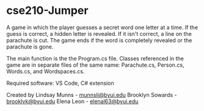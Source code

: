 # cse210-Jumper
A game in which the player guesses a secret word one letter at a time. If the guess is correct, a hidden letter is revealed. If it isn't correct, a line on the parachute is cut. The game ends if the word is completely revealed or the parachute is gone.

The main function is the the Program.cs file. Classes referenced in the game are in separate files of the same name: Parachute.cs, Person.cs, Words.cs, and Wordspaces.cs.

Required software: VS Code, C# extension

Created by 
Lindsay Munns - munnsli@byui.edu
Brooklyn Sowards - brooklvk@byui.edu
Elena Leon - elenal63@byui.edu
